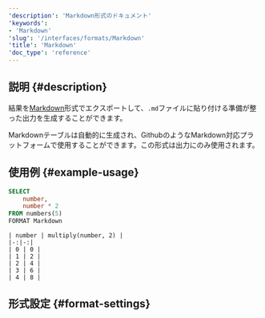 ```yaml
---
'description': 'Markdown形式のドキュメント'
'keywords':
- 'Markdown'
'slug': '/interfaces/formats/Markdown'
'title': 'Markdown'
'doc_type': 'reference'
---
```


## 説明 {#description}

結果を[Markdown](https://en.wikipedia.org/wiki/Markdown)形式でエクスポートして、`.md`ファイルに貼り付ける準備が整った出力を生成することができます。

Markdownテーブルは自動的に生成され、GithubのようなMarkdown対応プラットフォームで使用することができます。この形式は出力にのみ使用されます。

## 使用例 {#example-usage}

```sql
SELECT
    number,
    number * 2
FROM numbers(5)
FORMAT Markdown
```
```results
| number | multiply(number, 2) |
|-:|-:|
| 0 | 0 |
| 1 | 2 |
| 2 | 4 |
| 3 | 6 |
| 4 | 8 |
```

## 形式設定 {#format-settings}

